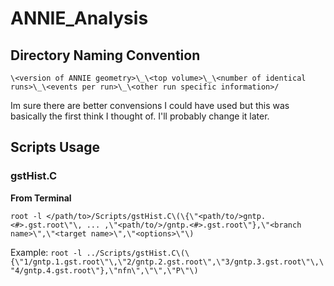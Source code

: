 # **ANNIE_Analysis**
 
## **Directory Naming Convention**
`\<version of ANNIE geometry>\_\<top volume>\_\<number of identical runs>\_\<events per run>\_\<other run specific information>/`

Im sure there are better convensions I could have used but this was basically the first think I thought of. I'll probably change it later.

## **Scripts Usage**

### gstHist.C
**From Terminal**

`root -l </path/to>/Scripts/gstHist.C\(\{\"<path/to/>gntp.<#>.gst.root\"\, ... ,\"<path/to/>/gntp.<#>.gst.root\"},\"<branch name>\",\"<target name>\",\"<options>\"\)`

Example:
`root -l ../Scripts/gstHist.C\(\{\"1/gntp.1.gst.root\"\,\"2/gntp.2.gst.root\",\"3/gntp.3.gst.root\"\,\"4/gntp.4.gst.root\"},\"nfn\",\"\",\"P\"\)`